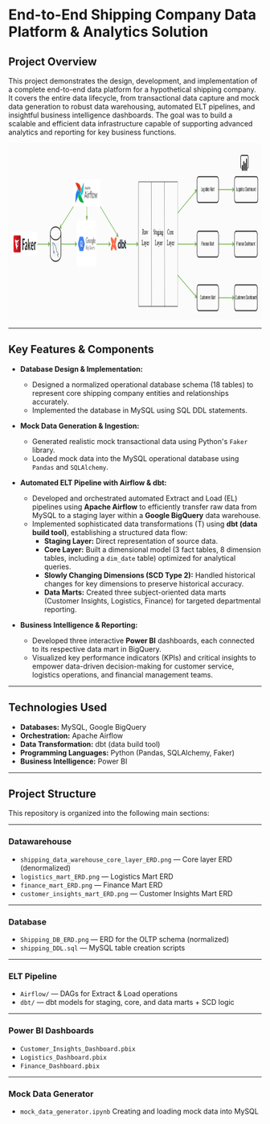 # End-to-End Shipping Company Data Platform & Analytics Solution

## Project Overview

This project demonstrates the design, development, and implementation of a complete end-to-end data platform for a hypothetical shipping company. It covers the entire data lifecycle, from transactional data capture and mock data generation to robust data warehousing, automated ELT pipelines, and insightful business intelligence dashboards. The goal was to build a scalable and efficient data infrastructure capable of supporting advanced analytics and reporting for key business functions.

<img src="ELT Pipeline.png" alt="ELT Pipeline" height="350" width="1000"/>

---

## Key Features & Components

* **Database Design & Implementation:**
    * Designed a normalized operational database schema (18 tables) to represent core shipping company entities and relationships accurately.
    * Implemented the database in MySQL using SQL DDL statements.  
      
* **Mock Data Generation & Ingestion:**
    * Generated realistic mock transactional data using Python's `Faker` library.
    * Loaded mock data into the MySQL operational database using `Pandas` and `SQLAlchemy`.  
      
* **Automated ELT Pipeline with Airflow & dbt:**
    * Developed and orchestrated automated Extract and Load (EL) pipelines using **Apache Airflow** to efficiently transfer raw data from MySQL to a staging layer within a **Google BigQuery** data warehouse.
    * Implemented sophisticated data transformations (T) using **dbt (data build tool)**, establishing a structured data flow:
        * **Staging Layer:** Direct representation of source data.
        * **Core Layer:** Built a dimensional model (3 fact tables, 8 dimension tables, including a `dim_date` table) optimized for analytical queries.
        * **Slowly Changing Dimensions (SCD Type 2):** Handled historical changes for key dimensions to preserve historical accuracy.
        * **Data Marts:** Created three subject-oriented data marts (Customer Insights, Logistics, Finance) for targeted departmental reporting.  
          
* **Business Intelligence & Reporting:**
    * Developed three interactive **Power BI** dashboards, each connected to its respective data mart in BigQuery.
    * Visualized key performance indicators (KPIs) and critical insights to empower data-driven decision-making for customer service, logistics operations, and financial management teams.

---

## Technologies Used

* **Databases:** MySQL, Google BigQuery
* **Orchestration:** Apache Airflow
* **Data Transformation:** dbt (data build tool)
* **Programming Languages:** Python (Pandas, SQLAlchemy, Faker)
* **Business Intelligence:** Power BI

---

## Project Structure

This repository is organized into the following main sections:

---

### Datawarehouse
  - `shipping_data_warehouse_core_layer_ERD.png` — Core layer ERD (denormalized)
  - `logistics_mart_ERD.png` — Logistics Mart ERD
  - `finance_mart_ERD.png` — Finance Mart ERD
  - `customer_insights_mart_ERD.png` — Customer Insights Mart ERD

---

### Database
  - `Shipping_DB_ERD.png` — ERD for the OLTP schema (normalized)
  - `shipping_DDL.sql` — MySQL table creation scripts

---

### ELT Pipeline
- `Airflow/` — DAGs for Extract & Load operations
- `dbt/` — dbt models for staging, core, and data marts + SCD logic

---

### Power BI Dashboards 
- `Customer_Insights_Dashboard.pbix`
- `Logistics_Dashboard.pbix`
- `Finance_Dashboard.pbix`

---

### Mock Data Generator
- `mock_data_generator.ipynb` Creating and loading mock data into MySQL

